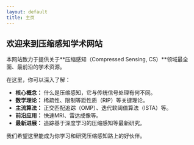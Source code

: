 ```yaml
---
layout: default
title: 主页
---
```


## 欢迎来到压缩感知学术网站

本网站致力于提供关于**压缩感知（Compressed Sensing, CS）**领域最全面、最前沿的学术资源。

在这里，你可以深入了解：

* **核心概念：** 什么是压缩感知，它与传统信号处理有何不同。
* **数学理论：** 稀疏性、限制等距性质（RIP）等关键理论。
* **主流算法：** 正交匹配追踪（OMP）、迭代软阈值算法（ISTA）等。
* **前沿应用：** 快速MRI、雷达成像等。
* **最新进展：** 追踪基于深度学习的压缩感知等最新研究。

我们希望这里能成为你学习和研究压缩感知路上的好伙伴。